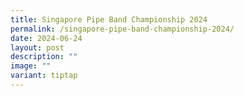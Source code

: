 ```yaml
---
title: Singapore Pipe Band Championship 2024
permalink: /singapore-pipe-band-championship-2024/
date: 2024-06-24
layout: post
description: ""
image: ""
variant: tiptap
---
```

